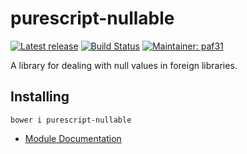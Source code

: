 # purescript-nullable

[![Latest release](http://img.shields.io/bower/v/purescript-nullable.svg)](https://github.com/purescript-contrib/purescript-nullable/releases)
[![Build Status](https://travis-ci.org/purescript-contrib/purescript-nullable.svg?branch=master)](https://travis-ci.org/purescript-contrib/purescript-nullable)
[![Maintainer: paf31](https://img.shields.io/badge/maintainer-paf31-lightgrey.svg)](http://github.com/paf31)

A library for dealing with null values in foreign libraries.

## Installing

    bower i purescript-nullable

- [Module Documentation](https://pursuit.purescript.org/packages/purescript-nullable/1.0.1/docs/Data.Nullable)
